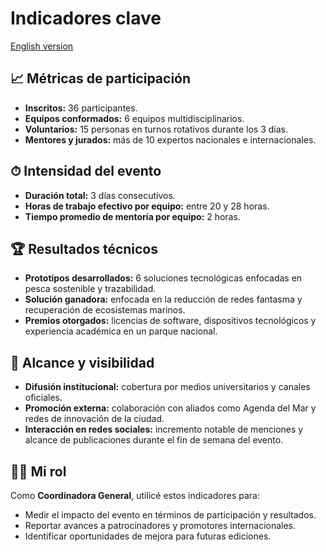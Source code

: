 # Indicadores clave
[English version](../en/05_key-indicators.md)

## 📈 Métricas de participación
- **Inscritos:** 36 participantes.  
- **Equipos conformados:** 6 equipos multidisciplinarios.  
- **Voluntarios:** 15 personas en turnos rotativos durante los 3 días.  
- **Mentores y jurados:** más de 10 expertos nacionales e internacionales.

## ⏱ Intensidad del evento
- **Duración total:** 3 días consecutivos.  
- **Horas de trabajo efectivo por equipo:** entre 20 y 28 horas.  
- **Tiempo promedio de mentoría por equipo:** 2 horas.

## 🏆 Resultados técnicos
- **Prototipos desarrollados:** 6 soluciones tecnológicas enfocadas en pesca sostenible y trazabilidad.  
- **Solución ganadora:** enfocada en la reducción de redes fantasma y recuperación de ecosistemas marinos.  
- **Premios otorgados:** licencias de software, dispositivos tecnológicos y experiencia académica en un parque nacional.

## 📢 Alcance y visibilidad
- **Difusión institucional:** cobertura por medios universitarios y canales oficiales.  
- **Promoción externa:** colaboración con aliados como Agenda del Mar y redes de innovación de la ciudad.  
- **Interacción en redes sociales:** incremento notable de menciones y alcance de publicaciones durante el fin de semana del evento.

## 🙋‍♀️ Mi rol
Como **Coordinadora General**, utilicé estos indicadores para:
- Medir el impacto del evento en términos de participación y resultados.
- Reportar avances a patrocinadores y promotores internacionales.
- Identificar oportunidades de mejora para futuras ediciones.
